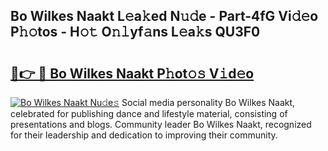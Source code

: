 ## Bo Wilkes Naakt L𝚎a𝚔ed N𝚞𝚍e - Part-4fG Vi𝚍𝚎o P𝚑𝚘tos - H𝚘𝚝 O𝚗𝚕yf𝚊ns L𝚎a𝚔s QU3F0

# <h2><a href="http://kfdpve.oniu.top/?m=Bo+Wilkes+Naakt">🔗👉 🔴 Bo Wilkes Naakt P𝚑ot𝚘𝚜 V𝚒d𝚎o</a></h2>

[![Bo Wilkes Naakt Nu𝚍e𝚜](https://i.imgur.com/0qMVB7G.gif)](http://kfdpve.oniu.top/?m=Bo+Wilkes+Naakt)
Social media personality Bo Wilkes Naakt, celebrated for publishing dance and lifestyle material, consisting of presentations and blogs. Community leader Bo Wilkes Naakt, recognized for their leadership and dedication to improving their community.  
